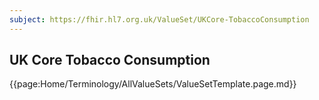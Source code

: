```yaml
---
subject: https://fhir.hl7.org.uk/ValueSet/UKCore-TobaccoConsumption
---
```

## UK Core Tobacco Consumption

{{page:Home/Terminology/AllValueSets/ValueSetTemplate.page.md}}